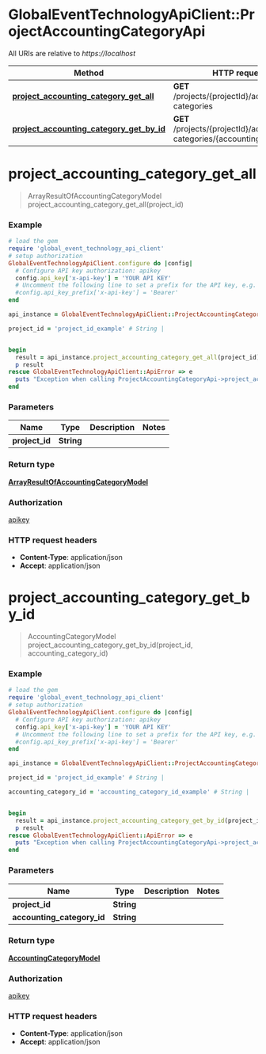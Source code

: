 # GlobalEventTechnologyApiClient::ProjectAccountingCategoryApi

All URIs are relative to *https://localhost*

Method | HTTP request | Description
------------- | ------------- | -------------
[**project_accounting_category_get_all**](ProjectAccountingCategoryApi.md#project_accounting_category_get_all) | **GET** /projects/{projectId}/accounting-categories | 
[**project_accounting_category_get_by_id**](ProjectAccountingCategoryApi.md#project_accounting_category_get_by_id) | **GET** /projects/{projectId}/accounting-categories/{accountingCategoryId} | 


# **project_accounting_category_get_all**
> ArrayResultOfAccountingCategoryModel project_accounting_category_get_all(project_id)



### Example
```ruby
# load the gem
require 'global_event_technology_api_client'
# setup authorization
GlobalEventTechnologyApiClient.configure do |config|
  # Configure API key authorization: apikey
  config.api_key['x-api-key'] = 'YOUR API KEY'
  # Uncomment the following line to set a prefix for the API key, e.g. 'Bearer' (defaults to nil)
  #config.api_key_prefix['x-api-key'] = 'Bearer'
end

api_instance = GlobalEventTechnologyApiClient::ProjectAccountingCategoryApi.new

project_id = 'project_id_example' # String | 


begin
  result = api_instance.project_accounting_category_get_all(project_id)
  p result
rescue GlobalEventTechnologyApiClient::ApiError => e
  puts "Exception when calling ProjectAccountingCategoryApi->project_accounting_category_get_all: #{e}"
end
```

### Parameters

Name | Type | Description  | Notes
------------- | ------------- | ------------- | -------------
 **project_id** | **String**|  | 

### Return type

[**ArrayResultOfAccountingCategoryModel**](ArrayResultOfAccountingCategoryModel.md)

### Authorization

[apikey](../README.md#apikey)

### HTTP request headers

 - **Content-Type**: application/json
 - **Accept**: application/json



# **project_accounting_category_get_by_id**
> AccountingCategoryModel project_accounting_category_get_by_id(project_id, accounting_category_id)



### Example
```ruby
# load the gem
require 'global_event_technology_api_client'
# setup authorization
GlobalEventTechnologyApiClient.configure do |config|
  # Configure API key authorization: apikey
  config.api_key['x-api-key'] = 'YOUR API KEY'
  # Uncomment the following line to set a prefix for the API key, e.g. 'Bearer' (defaults to nil)
  #config.api_key_prefix['x-api-key'] = 'Bearer'
end

api_instance = GlobalEventTechnologyApiClient::ProjectAccountingCategoryApi.new

project_id = 'project_id_example' # String | 

accounting_category_id = 'accounting_category_id_example' # String | 


begin
  result = api_instance.project_accounting_category_get_by_id(project_id, accounting_category_id)
  p result
rescue GlobalEventTechnologyApiClient::ApiError => e
  puts "Exception when calling ProjectAccountingCategoryApi->project_accounting_category_get_by_id: #{e}"
end
```

### Parameters

Name | Type | Description  | Notes
------------- | ------------- | ------------- | -------------
 **project_id** | **String**|  | 
 **accounting_category_id** | **String**|  | 

### Return type

[**AccountingCategoryModel**](AccountingCategoryModel.md)

### Authorization

[apikey](../README.md#apikey)

### HTTP request headers

 - **Content-Type**: application/json
 - **Accept**: application/json



